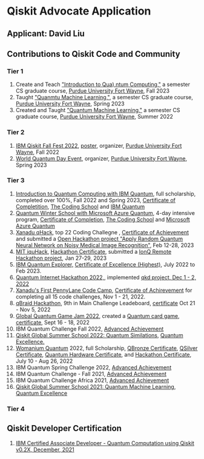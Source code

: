 # Qiskit Advocate Application
## Applicant: David Liu
## Contributions to Qiskit Code and Community
### Tier 1
1. Create and Teach ["Introduction to Qua),ntum Computing,"](https://github.com/davidlearn/qiskitAdvocateApplication/blob/main/CS59000QCFA23.pdf) a semester CS graduate course, [Purdue University Fort Wayne](https://www.pfw.edu/), Fall 2023
2. Taught ["Quanmtu Machine Learning,"](https://github.com/davidlearn/qiskitAdvocateApplication/blob/main/CS59000QMLSP23.pdf), a semester CS graduate course, [Purdue University Fort Wayne](https://www.pfw.edu/), Spring 2023
3. Created and Taught ["Quantum Machine Learning,"](https://github.com/davidlearn/qiskitAdvocateApplication/blob/main/CS59000QMLSU22.pdf) a semester CS graduate course, [Purdue University Fort Wayne](https://www.pfw.edu/), Summer 2022

### Tier 2
1. [IBM Qiskit Fall Fest 2022](https://github.com/purduequaic/qiskit-fall-fest-22/blob/main/README.md), [poster](https://github.com/davidlearn/qiskitAdvocateApplication/blob/main/QiskitFest22.jpg), organizer, [Purdue University Fort Wayne](https://www.pfw.edu/), Fall 2022
2. [World Quantum Day Event](https://github.com/davidlearn/qiskitAdvocateApplication/blob/main/Q-day2Small.jpg), organizer, [Purdue University Fort Wayne](https://www.pfw.edu/), Spring 2023

### Tier 3
1. [Introduction to Quantum Computing with IBM Quantum](https://www.qubitbyqubit.org/course-info),  full scholarship, completed over 100%, Fall 2022 and Spring 2023, [Certificate of Completition](https://verified.sertifier.com/en/verify/56245325107158), [The Coding School](https://the-cs.org/) and [IBM Quantum](https://www.ibm.com/quantum) 
2. [Quantum Winter School with Microsoft Azure Quantum](https://www.qubitbyqubit.org/winter-school), 4-day intensive program, [Certificate of Completion](https://github.com/davidlearn/qiskitAdvocateApplication/blob/main/MicrosoftWinterSchool.png), [The Coding School](https://the-cs.org/) and [Microsoft Azure Quantum](https://azure.microsoft.com/en-us/products/quantum/) 
3. [Xanadu qHack](https://github.com/XanaduAI/QHack2023), top 22 Coding Challegne , [Certificate of Achievement](https://mcusercontent.com/725f07a1d1a4337416c3129fd/images/8eda94fe-827b-156f-5d88-902b47a17ba7.png) and submitted a [Open Hackathon project "Apply Random Quantum Neural Network on Noisy Medical Image Recognition"](https://github.com/XanaduAI/QHack2023/issues/87), Feb 12-28, 2023
4. [MIT iquHack](https://www.iquise.mit.edu/iQuHACK/2023-01-27), [Hackathon Certificate](https://github.com/davidlearn/qiskitAdvocateApplication/blob/main/cert-DavidLiu.pdf), submitted a [IonQ Remote Hackathon project](https://github.com/iQuHACK/2023_IonQ_Remote/pull/16), Jan 27-29, 2023
5. [IBM Quantum Explorer,](http://qisk.it/quantum-explorers) [Certificate of Excellence (Highest)](https://github.com/davidlearn/qiskitAdvocateApplication/blob/main/QuamtumExplorerExcellence%20Certificate.pdf), July 2022 to Feb 2023.
6. [Quantum Internet Hackathon 2022,](https://quantum-internet.team/event/qia-hackathon-2022/), implemented [ qkd project, Dec 1 - 2, 2022](https://github.com/GSiddiMoreau/QIH22-QKD)
7. [Xanadu's First PennyLane Code Camp](https://codecamp.xanadu.ai/), [Certificate of Achirevement](https://verified.sertifier.com/en/verify/96456667287733) for completing all 15 code challenges, Nov 1 - 21, 2022.
8. [qBraid Hackathon](https://qbraid.com/haqs/), 9th in Main Challenge Leadeboard, [certificate](https://github.com/davidlearn/qiskitAdvocateApplication/blob/main/HAQS_%20David%20Liu_CERTIFICATE.pdf) Oct 21 - Nov 5, 2022
9. [Global Quantum Game Jam 2022](https://www.igda.fi/new-events/2022/igda-future-amp-global-quantum-game-jam-2022), created a [Quantum card game](https://yashaswini-hm.itch.io/q-uno), [certificate](https://github.com/davidlearn/qiskitAdvocateApplication/blob/main/QuantumGameJamDavid_Liu.pdf), Sept 16 - 18, 2022
10. IBM Quantum Challenge Fall 2022, [Advanced Achievement ](https://www.credly.com/badges/e7dd63d3-d03c-4ada-b1a2-4323e18a8045/public_url)
11. [Qiskit Global Summer School 2022: Quantum Similations](https://qiskit.org/events/summer-school/), [Quantum Excellence.](https://www.credly.com/badges/2fbeb6f0-b03b-474b-87da-6fe1cf88f189/public_url)
12. [Womanium Quantum](https://www.womanium.org/Quantum/Program) 2022, full Scholarship, [QBronze Certificate](https://github.com/davidlearn/qiskitAdvocateApplication/blob/main/QBronze96-226.pdf), [QSilver Certificate](https://github.com/davidlearn/qiskitAdvocateApplication/blob/main/QSilver14-128.pdf), [Quantum Hardware Certificate](https://github.com/davidlearn/qiskitAdvocateApplication/blob/main/Qhardware.png), and [Hackathon Certificate](https://github.com/davidlearn/qiskitAdvocateApplication/blob/main/WomaniumHackthon.jpg), July 10 - Aug 26, 2022
13. IBM Quantum Spring Challenge 2022, [Advanced Achievement](https://www.credly.com/badges/e04729da-58ea-40d8-855c-c891a91c3b3d/public_url)
14. IBM Quantum Challenge - Fall 2021, [Advanced Achievement](https://www.credly.com/badges/d05e014c-0acd-4d89-9959-f4f68122983c/public_url)
15. IBM Quantum Challenge Africa 2021, [Advanced Achievement](https://www.credly.com/badges/580f265c-9a9d-4f2a-9795-5ad14e451b80/public_url)
16. [Qiskit Global Summer School 2021: Quantum Machine Learning](https://qiskit.org/learn/summer-school/quantum-computing-and-quantum-learning-2021/),  [Quantum Excellence](https://github.com/davidlearn/qiskitAdvocateApplication/blob/main/QiskitGlobalSummerSchool_CertificateofQuantumExcellence.pdf)
#### 
### Tier 4

## Qiskit Developer Certification
1. [IBM Certified Associate Developer - Quantum Computation using Qiskit v0.2X, December, 2021](https://www.credly.com/badges/86317861-13ad-4cd1-8b01-6217e9ca4398/public_url)
## 
